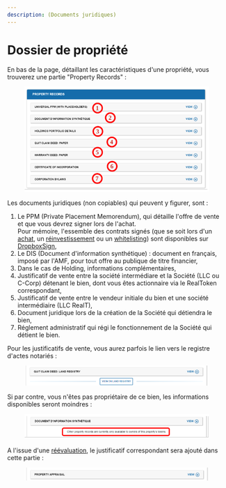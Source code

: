```yaml
---
description: (Documents juridiques)
---
```


# Dossier de propriété

En bas de la page, détaillant les caractéristiques d'une propriété, vous trouverez une partie "Property Records" :&#x20;

<figure><img src="../../.gitbook/assets/image (273).png" alt="" width="445"><figcaption></figcaption></figure>

Les documents juridiques (non copiables) qui peuvent y figurer, sont :&#x20;

1. Le PPM (Private Placement Memorendum), qui détaille l'offre de vente et que vous devrez signer lors de l'achat.\
   Pour mémoire, l'essemble des contrats signés (que se soit lors d'un [achat](../acheter-des-realtokens/signature-du-contrat-realt.md), un [réinvestissement](../maison-de-reinvestissement.md) ou un [whitelisting](../procedure-de-whitelisting.md)) sont disponibles sur [DropboxSign](https://app.hellosign.com/),
2. Le DIS (Document d'information synthétique) : document en français, imposé par l'AMF, pour tout offre au publique de titre financier,
3. Dans le cas de Holding, informations complémentaires,
4. Justificatif de vente entre la société intermédiare et la Société (LLC ou C-Corp) détenant le bien, dont vous êtes actionnaire via le RealToken correspondant,
5. Justificatif de vente entre le vendeur initiale du bien et une société intermédiaire (LLC RealT),
6. Document juridique lors de la création de la Société qui détiendra le bien,
7. Réglement administratif qui régi le fonctionnement de la Société qui détient le bien.

Pour les justificatifs de vente, vous aurez parfois le lien vers le registre d'actes notariés :

<figure><img src="../../.gitbook/assets/image (274).png" alt="" width="563"><figcaption></figcaption></figure>

Si par contre, vous n'êtes pas propriétaire de ce bien, les informations disponibles seront moindres :&#x20;

<figure><img src="../../.gitbook/assets/image (275).png" alt="" width="563"><figcaption></figcaption></figure>

A l'issue d'une [réévaluation](../reevaluation.md), le justificatif correspondant sera ajouté dans cette partie :&#x20;

<figure><img src="../../.gitbook/assets/image (277).png" alt="" width="563"><figcaption></figcaption></figure>

